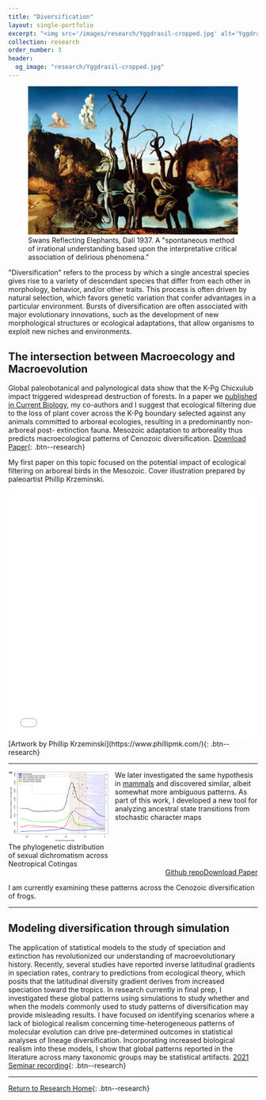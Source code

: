 ```yaml
---
title: "Diversification"
layout: single-portfolio
excerpt: "<img src='/images/research/Yggdrasil-cropped.jpg' alt='Yggdrasil'>"
collection: research
order_number: 3
header: 
  og_image: "research/Yggdrasil-cropped.jpg"
---
```


<figure>
  <img src="/images/research/swans-reflecting-elephants.jpg" alt="Swans Reflecting Elephants by Salvador Dalí"/>
  <figcaption> Swans Reflecting Elephants, Dalí 1937. A "spontaneous method of irrational understanding based upon the interpretative critical association of delirious phenomena."</figcaption>
</figure>

"Diversification" refers to the process by which a single ancestral species gives rise to a variety of descendant species that differ from each other in morphology, behavior, and/or other traits. This process is often driven by natural selection, which favors genetic variation that confer advantages in a particular environment. Bursts of diversification are often associated with major evolutionary innovations, such as the development of new morphological structures or ecological adaptations, that allow organisms to exploit new niches and environments.

## The intersection between Macroecology and Macroevolution

Global paleobotanical and palynological data show that the K-Pg Chicxulub impact triggered widespread destruction of forests. In a paper we [published in Current Biology](https://doi.org/10.1016/j.cub.2018.04.062), my co-authors and I suggest that ecological filtering due to the loss of plant cover across the K-Pg boundary selected against any animals committed to arboreal ecologies, resulting in a predominantly non-arboreal post- extinction fauna. Mesozoic adaptation to arboreality thus predicts macroecological patterns of Cenozoic diversification. [Download Paper](https://github.com/jakeberv/jakeberv.github.io/raw/master/files/pdf/papers/Field_et_al_2018.pdf){: .btn--research}

My first paper on this topic focused on the potential impact of ecological filtering on arboreal birds in the Mesozoic. Cover illustration prepared by paleoartist Phillip Krzeminski.

<iframe src="/files/pdf/research/curbio_28_11_3c.pdf" width="100%" height="500" frameborder="no" border="0" marginwidth="0" marginheight="0">
</iframe> [Artwork by Phillip Krzeminski](https://www.phillipmk.com/){: .btn--research} 

---

<div style="display: flex;">
  <div style="width: 40%; margin-right: 1em;">
    <a href="https://doi.org/10.1002/ece3.8114">
      <img src="/images/research/ece38114-fig-0003-m.jpg" width="100%" style="display: block;"/>
    </a>
    <figcaption style="text-align: left;">The phylogenetic distribution of sexual dichromatism across Neotropical Cotingas</figcaption>
  </div>
  <div style="flex: 1; display: flex; flex-direction: column;">
    <p style="margin-top: 0; align-self: flex-start;">We later investigated the same hypothesis in <a href="https://onlinelibrary.wiley.com/doi/10.1002/ece3.8114">mammals</a> and discovered similar, albeit somewhat more ambiguous patterns. As part of this work, I developed a new tool for analyzing ancestral state transitions from stochastic character maps</p>
  </div>
</div>
<div style="text-align: right;">
<a href="https://github.com/jakeberv/mammal_arboreality" class="btn--research">Github repo</a><a href="https://github.com/jakeberv/jakeberv.github.io/raw/master/files/pdf/papers/Hughes_et_al_2021.pdf" class="btn--research">Download Paper</a>
</div>

I am currently examining these patterns across the Cenozoic diversification of frogs.

---

## Modeling diversification through simulation

The application of statistical models to the study of speciation and extinction has revolutionized our understanding of macroevolutionary history. Recently, several studies have reported inverse latitudinal gradients in speciation rates, contrary to predictions from ecological theory, which posits that the latitudinal diversity gradient derives from increased speciation toward the tropics. In research currently in final prep, I investigated these global patterns using simulations to study whether and when the models commonly used to study patterns of diversification may provide misleading results. I have focused on identifying scenarios where a lack of biological realism concerning time-heterogeneous patterns of molecular evolution can drive pre-determined outcomes in statistical analyses of lineage diversification. Incorporating increased biological realism into these models, I show that global patterns reported in the literature across many taxonomic groups may be statistical artifacts.
[2021 Seminar recording](https://bit.ly/berv_umich_2021){: .btn--research}

---
[Return to Research Home](https://www.jakeberv.com/research){: .btn--research}